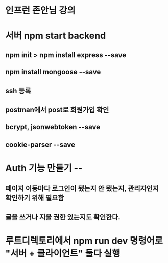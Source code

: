# 인프런 존안님 강의

# 서버 npm start backend
## npm init > npm install express --save
## npm install mongoose --save
## ssh 등록

## postman에서 post로 회원가입 확인

## bcrypt, jsonwebtoken --save
## cookie-parser --save



# Auth 기능 만들기 --
## 페이지 이동마다 로그인이 됐는지 안 됐는지, 관리자인지 확인하기 위해 필요함
## 글을 쓰거나 지울 권한 있는지도 확인한다.




# 루트디렉토리에서 npm run dev 명령어로 "서버 + 클라이언트" 둘다 실행